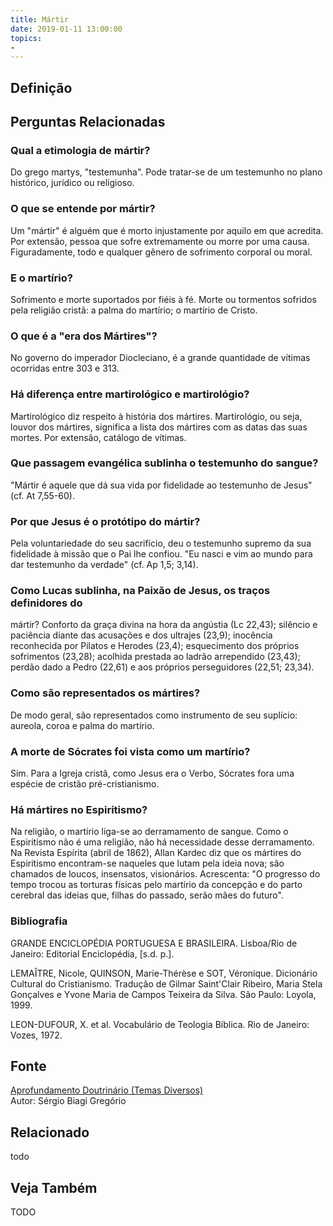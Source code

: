 ```yaml
---
title: Mártir
date: 2019-01-11 13:00:00
topics: 
- 
---
```


## Definição


## Perguntas Relacionadas

### Qual a etimologia de mártir?
Do grego martys, "testemunha". Pode tratar-se de um testemunho no
plano histórico, jurídico ou religioso.

### O que se entende por mártir?
Um "mártir" é alguém que é morto injustamente por aquilo em que
acredita. Por extensão, pessoa que sofre extremamente ou morre por uma
causa. Figuradamente, todo e qualquer gênero de sofrimento corporal ou
moral.

### E o martírio?
Sofrimento e morte suportados por fiéis à fé. Morte ou tormentos
sofridos pela religião cristã: a palma do martírio; o martírio de
Cristo.

### O que é a "era dos Mártires"?
No governo do imperador Diocleciano, é a grande quantidade de vítimas
ocorridas entre 303 e 313.

### Há diferença entre martirológico e martirológio?
Martirológico diz respeito à história dos mártires. Martirológio, ou
seja, louvor dos mártires, significa a lista dos mártires com as datas
das suas mortes. Por extensão, catálogo de vítimas.

### Que passagem evangélica sublinha o testemunho do sangue?
"Mártir é aquele que dá sua vida por fidelidade ao testemunho de Jesus"
(cf. At 7,55-60).

### Por que Jesus é o protótipo do mártir?
Pela voluntariedade do seu sacrifício, deu o testemunho supremo da sua
fidelidade à missão que o Pai lhe confiou. "Eu nasci e vim ao mundo para
dar testemunho da verdade" (cf. Ap 1,5; 3,14).

### Como Lucas sublinha, na Paixão de Jesus, os traços definidores do
mártir?
Conforto da graça divina na hora da angústia (Lc 22,43); silêncio e
paciência diante das acusações e dos ultrajes (23,9); inocência
reconhecida por Pilatos e Herodes (23,4); esquecimento dos próprios
sofrimentos (23,28); acolhida prestada ao ladrão arrependido (23,43);
perdão dado a Pedro (22,61) e aos próprios perseguidores (22,51; 23,34).

### Como são representados os mártires?
De modo geral, são representados como instrumento de seu suplício:
aureola, coroa e palma do martírio.

### A morte de Sócrates foi vista como um martírio?
Sim. Para a Igreja cristã, como Jesus era o Verbo, Sócrates fora uma
espécie de cristão pré-cristianismo.

### Há mártires no Espiritismo?
Na religião, o martírio liga-se ao derramamento de sangue. Como o
Espiritismo não é uma religião, não há necessidade desse derramamento.
Na Revista Espírita (abril de 1862), Allan Kardec diz que os mártires
do Espiritismo encontram-se naqueles que lutam pela ideia nova; são
chamados de loucos, insensatos, visionários. Acrescenta: "O progresso
do tempo trocou as torturas físicas pelo martírio da concepção e do
parto cerebral das ideias que, filhas do passado, serão mães do futuro".


### Bibliografia
GRANDE ENCICLOPÉDIA PORTUGUESA E BRASILEIRA. Lisboa/Rio de Janeiro:
Editorial Enciclopédia, \[s.d. p.\].

LEMAÎTRE, Nicole, QUINSON, Marie-Thérèse e SOT, Véronique. Dicionário
Cultural do Cristianismo. Tradução de Gilmar Saint'Clair Ribeiro, Maria
Stela Gonçalves e Yvone Maria de Campos Teixeira da Silva. São Paulo:
Loyola, 1999.

LEON-DUFOUR, X. et al. Vocabulário de Teologia Bíblica. Rio de
Janeiro: Vozes, 1972.

## Fonte
[Aprofundamento Doutrinário (Temas Diversos)](https://sites.google.com/view/aprofundamentodoutrinario/mártir)  
Autor: Sérgio Biagi Gregório



## Relacionado
todo

## Veja Também
TODO


